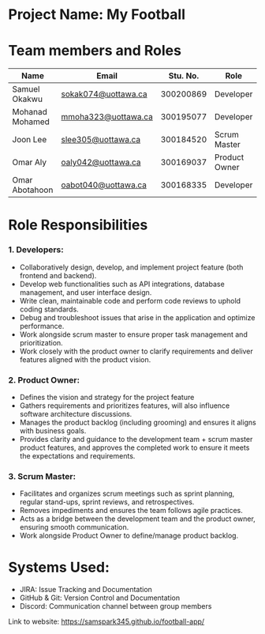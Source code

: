 
# Project Name: My Football

# Team members and Roles
| Name | Email | Stu. No. | Role |
|----------|----------|----------|----------|
| Samuel Okakwu | sokak074@uottawa.ca| 300200869 | Developer |
| Mohanad Mohamed | mmoha323@uottawa.ca | 300195077 | Developer |
| Joon Lee | slee305@uottawa.ca | 300184520 | Scrum Master |
| Omar Aly | oaly042@uottawa.ca | 300169037 | Product Owner |
| Omar Abotahoon | oabot040@uottawa.ca | 300168335 | Developer |


# Role Responsibilities
### 1. Developers:
- Collaboratively design, develop, and implement project feature (both frontend and backend).
- Develop web functionalities such as API integrations, database management, and user interface design.
- Write clean, maintainable code and perform code reviews to uphold coding standards.
- Debug and troubleshoot issues that arise in the application and optimize performance.
- Work alongside scrum master to ensure proper task management and prioritization. 
- Work closely with the product owner to clarify requirements and deliver features aligned with the product vision.
### 2.  Product Owner:
- Defines the vision and strategy for the project feature
- Gathers requirements and prioritizes features, will also influence software architecture discussions.
- Manages the product backlog (including grooming) and ensures it aligns with business goals.
- Provides clarity and guidance to the development team + scrum master product features, and approves the completed work to ensure it meets the expectations and requirements.
### 3. Scrum Master:
- Facilitates and organizes scrum meetings such as sprint planning, regular stand-ups, sprint reviews, and retrospectives.
- Removes impediments and ensures the team follows agile practices.
- Acts as a bridge between the development team and the product owner, ensuring smooth communication.
- Work alongside Product Owner to define/manage product backlog.

# Systems Used:
- JIRA: Issue Tracking and Documentation
- GitHub & Git: Version Control and Documentation
- Discord: Communication channel between group members

Link to website:
https://samspark345.github.io/football-app/
